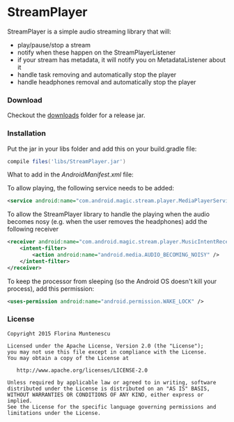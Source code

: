 # StreamPlayer

StreamPlayer is a simple audio streaming library that will:

  - play/pause/stop a stream
  - notify when these happen on the StreamPlayerListener
  - if your stream has metadata, it will notify you on MetadataListener about it 
  - handle task removing and automatically stop the player
  - handle headphones removal and automatically stop the player

### Download

Checkout the [downloads] folder for a release jar.

### Installation

Put the jar in your libs folder and add this on your build.gradle file:
```groovy
compile files('libs/StreamPlayer.jar')
```

What to add in the *AndroidManifest.xml* file:

To allow playing, the following service needs to be added:
```xml
<service android:name="com.android.magic.stream.player.MediaPlayerService"/>
```
To allow the StreamPlayer library to handle the playing when the audio becomes nosy (e.g. when the user removes the headphones) add the following receiver
```xml
<receiver android:name="com.android.magic.stream.player.MusicIntentReceiver">
    <intent-filter>
        <action android:name="android.media.AUDIO_BECOMING_NOISY" />
    </intent-filter>
</receiver>
```
To keep the processor from sleeping (so the Android OS doesn't kill your process), add this permission:
```xml
<uses-permission android:name="android.permission.WAKE_LOCK" />
```

### License

    Copyright 2015 Florina Muntenescu
    
    Licensed under the Apache License, Version 2.0 (the "License");
    you may not use this file except in compliance with the License.
    You may obtain a copy of the License at
    
       http://www.apache.org/licenses/LICENSE-2.0
    
    Unless required by applicable law or agreed to in writing, software
    distributed under the License is distributed on an "AS IS" BASIS,
    WITHOUT WARRANTIES OR CONDITIONS OF ANY KIND, either express or implied.
    See the License for the specific language governing permissions and
    limitations under the License.


[downloads]:https://github.com/florina-muntenescu/StreamPlayer/tree/master/downloads
